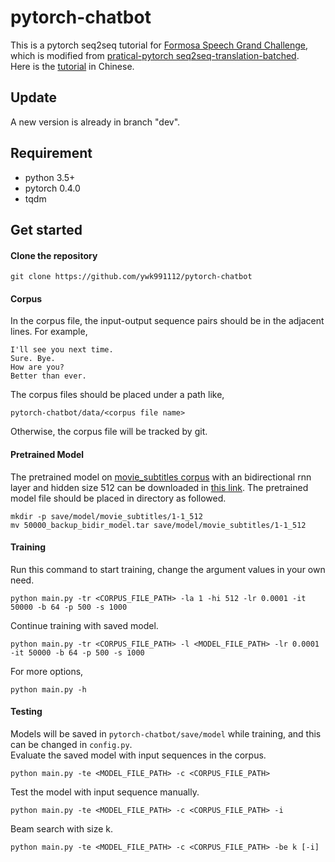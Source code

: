# pytorch-chatbot
This is a pytorch seq2seq tutorial for [Formosa Speech Grand Challenge](https://fgc.stpi.narl.org.tw/activity/techai), which is modified from [pratical-pytorch seq2seq-translation-batched](https://github.com/spro/practical-pytorch/blob/master/seq2seq-translation/seq2seq-translation-batched.ipynb).  
Here is the [tutorial](https://fgc.stpi.narl.org.tw/activity/videoDetail/4b1141305df38a7c015e194f22f8015b) in Chinese.

## Update
A new version is already in branch "dev".

## Requirement
* python 3.5+
* pytorch 0.4.0
* tqdm

## Get started
#### Clone the repository
```
git clone https://github.com/ywk991112/pytorch-chatbot
```
#### Corpus
In the corpus file, the input-output sequence pairs should be in the adjacent lines. For example, 
```
I'll see you next time.
Sure. Bye.
How are you?
Better than ever.
```
The corpus files should be placed under a path like,
```
pytorch-chatbot/data/<corpus file name>
```
Otherwise, the corpus file will be tracked by git.
#### Pretrained Model
The pretrained model on [movie\_subtitles corpus](https://www.space.ntu.edu.tw/navigate/s/229EDD285D994B82B72CEDE5B5CA0CE0QQY) with an bidirectional rnn layer and
hidden size 512 can be downloaded in [this link](https://www.space.ntu.edu.tw/navigate/s/D287C8C95A0B4877B8666A45D5D318C0QQY).
The pretrained model file should be placed in directory as followed.
```
mkdir -p save/model/movie_subtitles/1-1_512
mv 50000_backup_bidir_model.tar save/model/movie_subtitles/1-1_512
```
#### Training
Run this command to start training, change the argument values in your own need.
```
python main.py -tr <CORPUS_FILE_PATH> -la 1 -hi 512 -lr 0.0001 -it 50000 -b 64 -p 500 -s 1000
```
Continue training with saved model.
```
python main.py -tr <CORPUS_FILE_PATH> -l <MODEL_FILE_PATH> -lr 0.0001 -it 50000 -b 64 -p 500 -s 1000
```
For more options,
```
python main.py -h
```
#### Testing
Models will be saved in `pytorch-chatbot/save/model` while training, and this can be changed in `config.py`.  
Evaluate the saved model with input sequences in the corpus.
```
python main.py -te <MODEL_FILE_PATH> -c <CORPUS_FILE_PATH>
```
Test the model with input sequence manually.
```
python main.py -te <MODEL_FILE_PATH> -c <CORPUS_FILE_PATH> -i
```
Beam search with size k.
```
python main.py -te <MODEL_FILE_PATH> -c <CORPUS_FILE_PATH> -be k [-i] 
```
